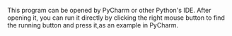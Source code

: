 This program can be opened by PyCharm or other Python's IDE. After opening it, you can run it directly by clicking the right mouse button to find the running button and press it,as an example in PyCharm.
